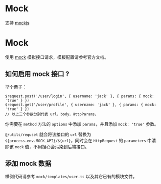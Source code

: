 # Mock

支持 [mockjs](https://github.com/nuysoft/Mock/wiki/Getting-Started)

# Mock

使用 [mock](https://github.com/nuysoft/Mock) 模拟接口请求，模板配置请参考官方文档。

## 如何启用 mock 接口 ?

举个栗子：

```
$request.post('/user/login', { username: 'jack' }, { params: { mock: 'true' } })
$request.get('/user/profile', { username: 'jack' }, { params: { mock: 'true' } })
// 以上三个参数分别代表 url，body，HttpParams，
```

你需要在 `method` 方法的 `options` 中添加 `params`，并且添加 `mock: 'true'` 参数。

`@/utils/requset` 就会将该接口的 `url` 替换为 `${process.env.MOCK_API}/${url}`，同时会在 `HttpRequest` 的 `parameters` 中清除该 `mock` 值，不用担心会污染到后端接口。
  
## 添加 mock 数据

样例代码请参考 `mock/templates/user.ts` 以及其它已有的模块文件。

